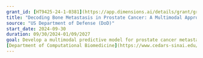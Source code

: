 ```yaml
---
grant_id: [HT9425-24-1-0381](https://app.dimensions.ai/details/grant/grant.14044858)<br>
title: "Decoding Bone Metastasis in Prostate Cancer: A Multimodal Approach Integrating Genomics and Imaging Data"
source: "US Department of Defense (DoD)"
start_date: 2024-09-30
duration: 09/30/2024-01/09/2027  
goal: Develop a multimodal predictive model for prostate cancer metastasis using transcriptomics and imaging data.
[Department of Computational Biomedicine](https://www.cedars-sinai.edu/health-sciences-university/research/departments-institutes/computational-biomedicine.html)<br>
---
```

